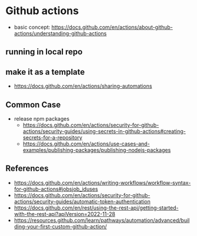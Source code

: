 # Github actions

- basic concept: https://docs.github.com/en/actions/about-github-actions/understanding-github-actions

## running in local repo

## make it as a template

- https://docs.github.com/en/actions/sharing-automations

## Common Case

- release npm packages
  - https://docs.github.com/en/actions/security-for-github-actions/security-guides/using-secrets-in-github-actions#creating-secrets-for-a-repository
  - https://docs.github.com/en/actions/use-cases-and-examples/publishing-packages/publishing-nodejs-packages

## References

- https://docs.github.com/en/actions/writing-workflows/workflow-syntax-for-github-actions#jobsjob_iduses
- https://docs.github.com/en/actions/security-for-github-actions/security-guides/automatic-token-authentication
- https://docs.github.com/en/rest/using-the-rest-api/getting-started-with-the-rest-api?apiVersion=2022-11-28
- https://resources.github.com/learn/pathways/automation/advanced/building-your-first-custom-github-action/
